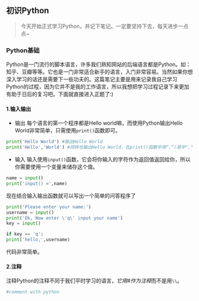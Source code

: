 ## 初识Python

> 今天开始正式学习Python，并记下笔记。一定要坚持下去，每天进步一点点~

### Python基础

Python是一门流行的脚本语言，许多我们熟知网站的后端语言都是Python。如：知乎、豆瓣等等。它也是一门非常适合新手的语言，入门非常容易。当然如果你想深入学习的话还是需要下一些功夫的。这篇笔记主要是用来记录我自己学习Python的过程，因为它并不是我的工作语言，所以我想把学习过程记录下来更加有助于日后的复习吧。下面就直接进入正题了:)

#### 1.输入输出
* 输出
每个语言的第一个程序都是Hello world嘛，而使用Python输出Hello World非常简单，只需使用`print()`函数即可。
```Python
print('Hello World') #输出Hello World
print('Hello','World') #同样也输出Hello World，在print()函数中用“,”(其中","相当于一个空字符)可以连接两个字符串。
```
* 输入
输入使用`input()`函数，它会将你输入的字符作为返回值返回给你，所以你需要使用一个变量来储存这个值。
```Python
name = input()
print('input() =',name)
```

现在结合输入输出函数就可以写出一个简单的问答程序了

```python
print('Please enter your name:')
username = input()
print('Ok, Now enter \'q\' input your name')
key = input()

if key == 'q':
print('hello,',username)
```
代码非常简单。

#### 2.注释

注释Python的注释不同于我们平时学习的语言，*它用#作为注释*而不是用`\\`。
```Python
#comment with python
```


